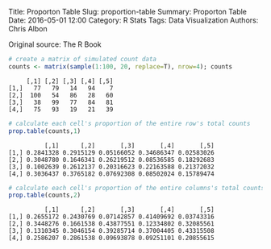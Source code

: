 Title: Proporton Table
Slug: proportion-table
Summary: Proporton Table
Date: 2016-05-01 12:00
Category: R Stats
Tags: Data Visualization
Authors: Chris Albon


Original source: The R Book


```R
# create a matrix of simulated count data
counts <- matrix(sample(1:100, 20, replace=T), nrow=4); counts
```




         [,1] [,2] [,3] [,4] [,5]
    [1,]   77   79   14   94    7
    [2,]  100   54   86   28   60
    [3,]   38   99   77   84   81
    [4,]   75   93   19   21   39




```R
# calculate each cell's proportion of the entire row's total counts
prop.table(counts,1)
```




              [,1]      [,2]       [,3]       [,4]       [,5]
    [1,] 0.2841328 0.2915129 0.05166052 0.34686347 0.02583026
    [2,] 0.3048780 0.1646341 0.26219512 0.08536585 0.18292683
    [3,] 0.1002639 0.2612137 0.20316623 0.22163588 0.21372032
    [4,] 0.3036437 0.3765182 0.07692308 0.08502024 0.15789474




```R
# calculate each cell's proportion of the entire columns's total counts
prop.table(counts,2)
```




              [,1]      [,2]       [,3]       [,4]       [,5]
    [1,] 0.2655172 0.2430769 0.07142857 0.41409692 0.03743316
    [2,] 0.3448276 0.1661538 0.43877551 0.12334802 0.32085561
    [3,] 0.1310345 0.3046154 0.39285714 0.37004405 0.43315508
    [4,] 0.2586207 0.2861538 0.09693878 0.09251101 0.20855615
